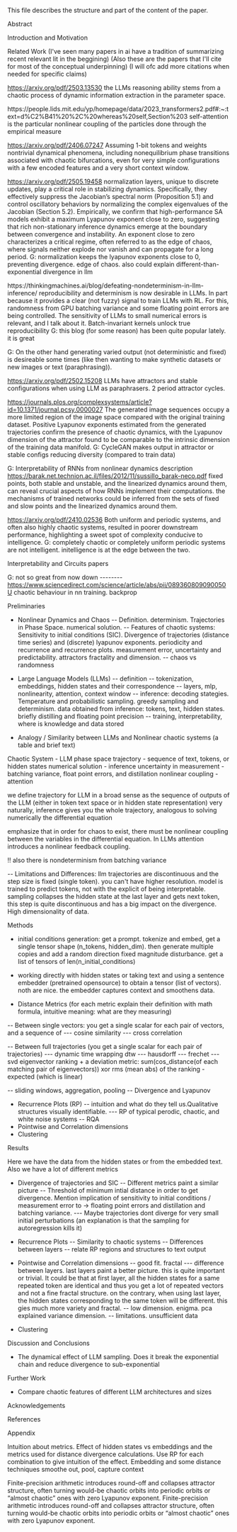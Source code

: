 This file describes the structure and part of the content of the paper.

Abstract

Introduction and Motivation

Related Work (I've seen many papers in ai have a tradition of summarizing recent relevant lit in the beggining) (Also these are the papers that I'll cite for most of the conceptual underpinning) (I will ofc add more citations when needed for specific claims)

https://arxiv.org/pdf/2503.13530 
the LLMs reasoning ability stems from a chaotic process of dynamic information extraction in the parameter space.

<start Attention and nonlinear coupling>
https://people.lids.mit.edu/yp/homepage/data/2023_transformers2.pdf#:~:text=d%C2%B41%20%2C%20whereas%20self,Section%203 
self-attention is the particular nonlinear coupling of the particles done through the empirical measure

https://arxiv.org/pdf/2406.07247 
Assuming 1-bit tokens and weights
nontrivial dynamical phenomena, including nonequilibrium phase
transitions associated with chaotic bifurcations, even for very simple configurations
with a few encoded features and a very short context window.

https://arxiv.org/pdf/2505.19458
normalization layers, unique to discrete updates, play a critical role in stabilizing dynamics. Specifically, they effectively suppress the Jacobian’s spectral norm (Proposition 5.1) and control oscillatory behaviors by normalizing the complex eigenvalues of the Jacobian (Section 5.2). Empirically, we confirm that high-performance SA models exhibit a maximum Lyapunov exponent close to zero, suggesting that rich non-stationary inference dynamics emerge at the boundary between convergence and instability.
An exponent close to zero characterizes a critical regime, often referred to as the edge of chaos, where signals neither explode nor vanish and can propagate for a long period.
G: normalization keeps the lyapunov exponents close to 0, preventing divergence. edge of chaos. also could explain different-than-exponential divergence in llm
<end Attention and nonlinear coupling>


<start LLMs and determinism>
https://thinkingmachines.ai/blog/defeating-nondeterminism-in-llm-inference/ 
reproducibility and determinism is now desirable in LLMs. In part because it provides a clear (not fuzzy) signal to train LLMs with RL. For this, randomness from GPU batching variance and some floating point errors are being controlled. The sensitivity of LLMs to small numerical errors is relevant, and I talk about it.
Batch-invariant kernels unlock true reproducibility
G: this blog (for some reason) has been quite popular lately. it is great

G: On the other hand generating varied output (not deterministic and fixed) is desireable some times (like then wanting to make synthetic datasets or new images or text (paraphrasing)).

https://arxiv.org/pdf/2502.15208 LLMs have attractors and stable configurations when using LLM as paraphrasers. 2 period attractor cycles.

https://journals.plos.org/complexsystems/article?id=10.1371/journal.pcsy.0000027 
The generated image sequences occupy a more limited region of the image space compared with the original training dataset.
Positive Lyapunov exponents estimated from the generated trajectories confirm the presence of chaotic dynamics, with the Lyapunov dimension of the attractor found to be comparable to the intrinsic dimension of the training data manifold.
G: CycleGAN makes output in attractor or stable configs reducing diversity (compared to train data)

<end LLMs and determinism>

G: Interpretability of RNNs from nonlinear dynamics description
https://barak.net.technion.ac.il/files/2012/11/sussillo_barak-neco.pdf
fixed points, both stable and unstable, and the linearized dynamics around them, can reveal crucial aspects of how RNNs implement their computations.
the mechanisms of trained networks could be inferred from the sets of fixed and slow
points and the linearized dynamics around them.

https://arxiv.org/pdf/2410.02536
Both uniform and periodic systems, and often also
highly chaotic systems, resulted in poorer downstream performance, highlighting
a sweet spot of complexity conducive to intelligence. 
G: completely chaotic or completely uniform periodic systems are not intelligent. initelligence is at the edge between the two.


Interpretability and Circuits papers


G: not so great from now down --------
https://www.sciencedirect.com/science/article/abs/pii/089360809090050U 
chaotic behaviour in nn training. backprop


Preliminaries

- Nonlinear Dynamics and Chaos
-- Definition. determinism. Trajectories in Phase Space. numerical solution.
-- Features of chaotic systems: Sensitivity to initial conditions (SIC). Divergence of trajectories (distance time series) and (discrete) lyapunov exponents. periodicity and recurrence and recurrence plots. measurement error, uncertainty and predictability. attractors fractality and dimension.
-- chaos vs randomness

- Large Language Models (LLMs)
-- definition
-- tokenization, embeddings, hidden states and their correspondence
-- layers, mlp, nonlinearity, attention, context window
-- inference: decoding stategies. Temperature and probabilistic sampling. greedy sampling and determinism. data obtained from inference: tokens, text, hidden states. briefly distilling and floating point precision
-- training, interpretability, where is knowledge and data stored


- Analogy / Similarity between LLMs and Nonlinear chaotic systems (a table and brief text)

<start table>
Chaotic System - LLM
phase space trajectory - sequence of text, tokens, or hidden states
numerical solution - inference
uncertainty in measurement - batching variance, float point errors, and distillation
nonlinear coupling - attention
<end table>

we define trajectory for LLM in a broad sense as the sequence of outputs of the LLM (either in token text space or in hidden state representation)
very naturally, inference gives you the whole trajectory, analogous to solving numerically the differential equation

emphasize that in order for chaos to exist, there must be nonlinear coupling between the variables in the differential equation. In LLMs attention introduces a nonlinear feedback coupling.

!! also there is nondeterminism from batching variance


-- Limitations and Differences: llm trajectories are discontinuous and the step size is fixed (single token). you can't have higher resolution. model is trained to predict tokens, not with the explicit of being interpretable. sampling collapses the hidden state at the last layer and gets next token, this step is quite discontinuous and has a big impact on the divergence. High dimensionality of data.

Methods

- initial conditions generation: get a prompt. tokenize and embed, get a single tensor shape (n_tokens, hidden_dim). then generate multiple copies and add a random direction fixed magnitude disturbance. get a list of tensors of len(n_initial_conditions)

- working directly with hidden states or taking text and using a sentence embedder (pretrained opensource) to obtain a tensor (list of vectors). noth are nice. the embedder captures context and smoothens data.

- Distance Metrics (for each  metric explain their definition with math formula, intuitive meaning: what are they measuring)

-- Between single vectors: you get a single scalar for each pair of vectors, and a sequence of 
--- cosine similarity
--- cross correlation

-- Between full trajectories (you get a single scalar for each pair of trajectories)
--- dynamic time wrapping dtw
--- hausdorff
--- frechet
--- svd eigenvector ranking + a deviation metric: sum(cos_distance(of each matching pair of eigenvectors)) xor rms (mean abs) of the ranking - expected (which is linear)

-- sliding windows, aggregation, pooling
-- Divergence and Lyapunov

- Recurrence Plots (RP)
-- intuition and what do they tell us.Qualitative structures visually identifiable.
--- RP of typical perodic, chaotic, and white noise systems 
-- RQA
- Pointwise and Correlation dimensions
- Clustering

Results

Here we have the data from the hidden states or from the embedded text. Also we have a lot of different metrics

- Divergence of trajectories and SIC
-- Different metrics paint a similar picture
-- Threshold of minimum intial distance in order to get divergence. Mention implication of sensitivity to initial conditions / measurement error to -> floating point errors and distillation and batching variance.
--- Maybe trajectories dont diverge for very small initial perturbations (an explanation is that the sampling for autoregression kills it)


- Recurrence Plots
-- Similarity to chaotic systems
-- Differences between layers
-- relate RP regions and structures to text output


- Pointwise and Correlation dimensions
-- good fit. fractal
--- difference between layers. last layers paint a better picture. this is quite important or trivial. It could be that at first layer, all the hidden states for a same repeated token are identical and thus you get a lot of repeated vectors and not a fine fractal structure. on the contrary, when using last layer, the hidden states corresponding to the same token will be different. this gies much more variety and fractal.
-- low dimension. enigma. pca explained variance dimension.
-- limitations. unsufficient data

- Clustering


Discussion and Conclusions

- The dynamical effect of LLM sampling. Does it break the exponential chain and reduce divergence to sub-exponential


Further Work

- Compare chaotic features of different LLM architectures and sizes


Acknowledgements

References

Appendix

Intuition about metrics. Effect of hidden states vs embeddings and the metrics used for distance divergence calculations. Use RP for each combination to give intuition of the effect.
Embedding and some distance techniques smoothe out, pool, capture context




Finite-precision arithmetic introduces round-off and collapses attractor structure, often turning would-be chaotic orbits into periodic orbits or “almost chaotic” ones with zero Lyapunov exponent.
Finite-precision arithmetic introduces round-off and collapses attractor structure, often turning would-be chaotic orbits into periodic orbits or “almost chaotic” ones with zero Lyapunov exponent.